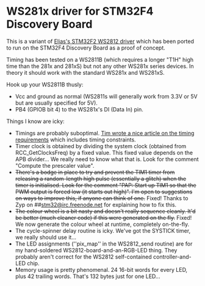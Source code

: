 WS281x driver for STM32F4 Discovery Board
=========================================

This is a variant of [Elias's STM32F2 WS2812 driver](http://eliaselectronics.com/driving-a-ws2812-rgb-led-with-an-stm32/) which has been ported to run on the STM32F4 Discovery Board as a proof of concept.

Timing has been tested on a WS2811B (which requires a longer "T1H" high time than the 281x and 281xS) but not any other WS281x series devices. In theory it should work with the standard WS281x and WS281xS.

Hook up your WS2811B thusly:

  * Vcc and ground as normal (WS2811s will generally work from 3.3V or 5V but are usually specified for 5V).
  * PB4 (GPIOB bit 4) to the WS281x's DI (Data In) pin.

Things I know are icky:

  * Timings are probably suboptimal. [Tim wrote a nice article on the timing requirements](http://cpldcpu.wordpress.com/2014/01/14/light_ws2812-library-v2-0-part-i-understanding-the-ws2812/) which includes timing constraints.
  * Timer clock is obtained by dividing the system clock (obtained from RCC\_GetClocksFreq) by a fixed value. This fixed value depends on the APB divider... We really need to know what that is. Look for the comment "Compute the prescaler value".
  * <del>There's a bodge in place to try and prevent the TIM1 timer from releasing a random-length high pulse (essentially a glitch) when the timer is initialised. Look for the comment "PAP: Start up TIM1 so that the PWM output is forced low (it starts out high)". I'm open to suggestions on ways to improve this, if anyone can think of one.</del> Fixed! Thanks to Zyp on ##stm32@irc.freenode.net for explaining how to fix this.
  * <del>The colour wheel is a bit nasty and doesn't really sequence cleanly. It'd be better (much cleaner code) if this were generated on the fly.</del> Fixed! We now generate the colour wheel at runtime, completely on-the-fly.
  * The cycle-spinner delay routine is icky. We've got the SYSTICK timer, we really should use it...
  * The LED assignments (''pix\_map'' in the WS2812\_send routine) are for my hand-soldered WS2812-board-and-an-RGB-LED thing. They probably aren't correct for the WS2812 self-contained controller-and-LED chip.
  * Memory usage is pretty phenomenal. 24 16-bit words for every LED, plus 42 trailing words. That's 132 bytes just for one LED...

